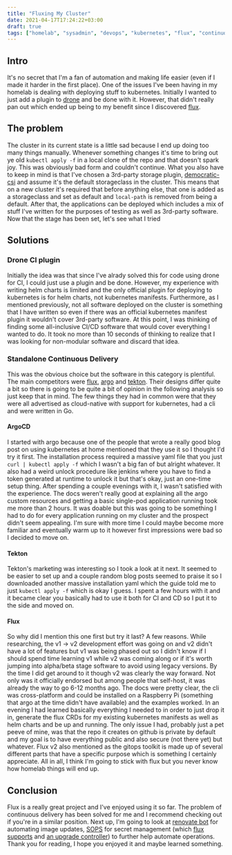 ```yaml
---
title: "Fluxing My Cluster"
date: 2021-04-17T17:24:22+03:00
draft: true
tags: ["homelab", "sysadmin", "devops", "kubernetes", "flux", "continuous deployment"]
---
```


## Intro
It's no secret that I'm a fan of automation and making life easier (even if I made it harder in the first place).
One of the issues I've been having in my homelab is dealing with deploying stuff to kubernetes.
Initially I wanted to just add a plugin to [drone](https://www.drone.io/) and be done with it.
However, that didn't really pan out which ended up being to my benefit since I discovered [flux](https://toolkit.fluxcd.io/).

## The problem
The cluster in its current state is a little sad because I end up doing too many things manually.
Whenever something changes it's time to bring out ye old `kubectl apply -f` in a local clone of the repo and that doesn't spark joy.
This was obviously bad form and couldn't continue.
What you also have to keep in mind is that I've chosen a 3rd-party storage plugin, [democratic-csi]() and assume it's the default storageclass in the cluster.
This means that on a new cluster it's required that before anything else, that one is added as a storageclass and set as default and `local-path` is removed from being a default.
After that, the applications can be deployed which includes a mix of stuff I've written for the purposes of testing as well as 3rd-party software.
Now that the stage has been set, let's see what I tried

## Solutions

### Drone CI plugin
Initially the idea was that since I've alrady solved this for code using drone for CI, I could just use a plugin and be done.
However, my experience with writing helm charts is limited and the only official plugin for deploying to kubernetes is for helm charts, not kubernetes manifests.
Furthermore, as I mentioned previously, not all software deployed on the cluster is something that I have written so even if there was an official kubernetes manifest plugin it wouldn't cover 3rd-party software.
At this point, I was thinking of finding some all-inclusive CI/CD software that would cover everything I wanted to do.
It took no more than 10 seconds of thinking to realize that I was looking for non-modular software and discard that idea.

### Standalone Continuous Delivery
This was the obvious choice but the software in this category is plentiful.
The main competitors were [flux](https://toolkit.fluxcd.io/), [argo](https://argoproj.github.io/projects/argo-cd/) and [tekton](https://tekton.dev/).
Their designs differ quite a bit so there is going to be quite a bit of opinion in the following analysis so just keep that in mind.
The few things they had in common were that they were all advertised as cloud-native with support for kubernetes, had a cli and were written in Go.

#### ArgoCD
I started with argo because one of the people that wrote a really good blog post on using kubernetes at home mentioned that they use it so I thought I'd try it first.
The installation process required a massive yaml file that you just `curl | kubectl apply -f` which I wasn't a big fan of but alright whatever.
It also had a weird unlock procedure like jenkins where you have to find a token generated at runtime to unlock it but that's okay, just an one-time setup thing.
After spending a couple evenings with it, I wasn't satisfied with the experience.
The docs weren't really good at explaining all the argo custom resources and getting a basic single-pod application running took me more than 2 hours.
It was doable but this was going to be something I had to do for every application running on my cluster and the prospect didn't seem appealing.
I'm sure with more time I could maybe become more familiar and eventually warm up to it however first impressions were bad so I decided to move on.

#### Tekton
Tekton's marketing was interesting so I took a look at it next.
It seemed to be easier to set up and a couple random blog posts seemed to praise it so I downloaded another massive installation yaml which the guide told me to just `kubectl apply -f` which is okay I guess.
I spent a few hours with it and it became clear you basically had to use it both for CI and CD so I put it to the side and moved on.

#### Flux
So why did I mention this one first but try it last?
A few reasons.
While researching, the v1 -> v2 development effort was going on and v2 didn't have a lot of features but v1 was being phased out so I didn't know if I should spend time learning v1 while v2 was coming along or if it's worth jumping into alpha/beta stage software to avoid using legacy versions.
By the time I did get around to it though v2 was clearly the way forward.
Not only was it officially endorsed but among people that self-host, it was already the way to go 6-12 months ago.
The docs were pretty clear, the cli was cross-platform and could be installed on a Raspberry Pi (something that argo at the time didn't have available) and the examples worked.
In an evening I had learned basically everything I needed to in order to just drop it in, generate the flux CRDs for my existing kubernetes manifests as well as helm charts and be up and running.
The only issue I had, probably just a pet peeve of mine, was that the repo it creates on github is private by default and my goal is to have everything public and also secure (not there yet) but whatever.
Flux v2 also mentioned as the gitops toolkit is made up of several different parts that have a specific purpose which is something I certainly appreciate.
All in all, I think I'm going to stick with flux but you never know how homelab things will end up.

## Conclusion
Flux is a really great project and I've enjoyed using it so far.
The problem of continuous delivery has been solved for me and I recommend checking out if you're in a similar position.
Next up, I'm going to look at [renovate bot](https://renovatebot.com/) for automating image updates, [SOPS](https://github.com/mozilla/sops) for secret management (which [flux supports](https://toolkit.fluxcd.io/guides/mozilla-sops/) and [an upgrade controller](https://github.com/rancher/system-upgrade-controller)) to further help automate operations.
Thank you for reading, I hope you enjoyed it and maybe learned something.
